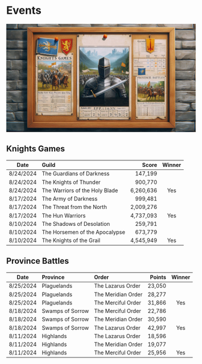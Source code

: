 Events
======

![](images/events.jpeg "Events Board")

Knights Games
-------------

| Date      | Guild                          | Score     | Winner |
| :-:       | :--                            | --:       | :-:    |
| 8/24/2024 | The Guardians of Darkness      | 147,199   |        |
| 8/24/2024 | The Knights of Thunder         | 900,770   |        |
| 8/24/2024 | The Warriors of the Holy Blade | 6,260,636 | Yes    |
| 8/17/2024 | The Army of Darkness           | 999,481   |        |
| 8/17/2024 | The Threat from the North      | 2,009,276 |        |
| 8/17/2024 | The Hun Warriors               | 4,737,093 | Yes    |
| 8/10/2024 | The Shadows of Desolation      | 259,791   |        |
| 8/10/2024 | The Horsemen of the Apocalypse | 673,779   |        |
| 8/10/2024 | The Knights of the Grail       | 4,545,949 | Yes    |


Province Battles
----------------

| Date      | Province         | Order              | Points | Winner |
| :-:       | :--              | :--                | --:    | :-:    |
| 8/25/2024 | Plaguelands      | The Lazarus Order  | 23,050 |        |
| 8/25/2024 | Plaguelands      | The Meridian Order | 28,277 |        |
| 8/25/2024 | Plaguelands      | The Merciful Order | 31,866 | Yes    |
| 8/18/2024 | Swamps of Sorrow | The Merciful Order | 22,786 |        |
| 8/18/2024 | Swamps of Sorrow | The Meridian Order | 30,590 |        |
| 8/18/2024 | Swamps of Sorrow | The Lazarus Order  | 42,997 | Yes    |
| 8/11/2024 | Highlands        | The Lazarus Order  | 18,596 |        |
| 8/11/2024 | Highlands        | The Meridian Order | 19,077 |        |
| 8/11/2024 | Highlands        | The Merciful Order | 25,956 | Yes    |
